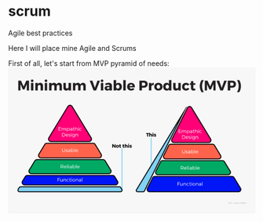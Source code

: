 # scrum
Agile best practices

Here I will place mine Agile and Scrums

First of all, let's start from MVP pyramid of needs:
![MVP Pyramid of needs](https://github.com/yana-sokolova/scrum/blob/master/mvp_pyramid_of_needs.png "How MVP should looks like")

